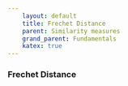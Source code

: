 ```yaml
---
    layout: default
    title: Frechet Distance
    parent: Similarity measures
    grand_parent: Fundamentals
    katex: true
---
```

### Frechet Distance